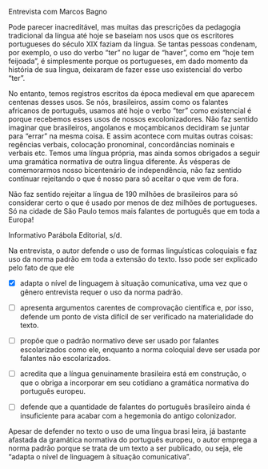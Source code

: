 

Entrevista com Marcos Bagno

Pode parecer inacreditável, mas muitas das prescrições da pedagogia tradicional da língua até hoje se baseiam nos usos que os escritores portugueses do século XIX faziam da língua. Se tantas pessoas condenam, por exemplo, o uso do verbo “ter” no lugar de “haver”, como em “hoje tem feijoada”, é simplesmente porque os portugueses, em dado momento da história de sua língua, deixaram de fazer esse uso existencial do verbo “ter”.

No entanto, temos registros escritos da época medieval em que aparecem centenas desses usos. Se nós, brasileiros, assim como os falantes africanos de português, usamos até hoje o verbo “ter” como existencial é porque recebemos esses usos de nossos excolonizadores. Não faz sentido imaginar que brasileiros, angolanos e moçambicanos decidiram se juntar para “errar” na mesma coisa. E assim acontece com muitas outras coisas: regências verbais, colocação pronominal, concordâncias nominais e verbais etc. Temos uma língua própria, mas ainda somos obrigados a seguir uma gramática normativa de outra língua diferente. Às vésperas de comemorarmos nosso bicentenário de independência, não faz sentido continuar rejeitando o que é nosso para só aceitar o que vem de fora.

Não faz sentido rejeitar a língua de 190 milhões de brasileiros para só considerar certo o que é usado por menos de dez milhões de portugueses. Só na cidade de São Paulo temos mais falantes de português que em toda a Europa!

Informativo Parábola Editorial, s/d.

Na entrevista, o autor defende o uso de formas linguísticas coloquiais e faz uso da norma padrão em toda a extensão do texto. Isso pode ser explicado pelo fato de que ele



- [x] adapta o nível de linguagem à situação comunicativa, uma vez que o gênero entrevista requer o uso da norma padrão.
- [ ] apresenta argumentos carentes de comprovação científica e, por isso, defende um ponto de vista difícil de ser verificado na materialidade do texto.
- [ ] propõe que o padrão normativo deve ser usado por falantes escolarizados como ele, enquanto a norma coloquial deve ser usada por falantes não escolarizados.
- [ ] acredita que a língua genuinamente brasileira está em construção, o que o obriga a incorporar em seu cotidiano a gramática normativa do português europeu.
- [ ] defende que a quantidade de falantes do português brasileiro ainda é insuficiente para acabar com a hegemonia do antigo colonizador.


Apesar de defender no texto o uso de uma língua brasi leira, já bastante afastada da gramática normativa do português europeu, o autor emprega a norma padrão porque se trata de um texto a ser publicado, ou seja, ele “adapta o nível de linguagem à situação comunicativa”.

        